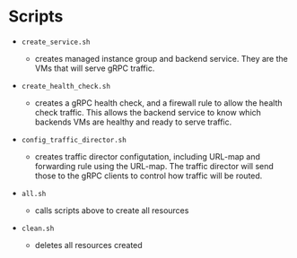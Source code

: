 # Scripts

- `create_service.sh`
  - creates managed instance group and backend service. They are the VMs that will serve gRPC traffic.
- `create_health_check.sh`
  - creates a gRPC health check, and a firewall rule to allow the health check traffic. This allows the backend service to know which backends VMs are healthy and ready to serve traffic.
- `config_traffic_director.sh`
  - creates traffic director configutation, including URL-map and forwarding rule using the URL-map. The traffic director will send those to the gRPC clients to control how traffic will be routed.

- `all.sh`
  - calls scripts above to create all resources
- `clean.sh`
  - deletes all resources created